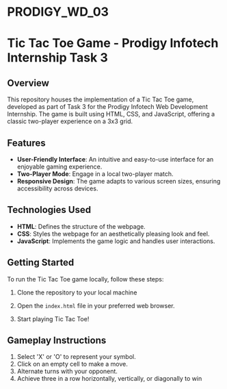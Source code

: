 # PRODIGY_WD_03
# Tic Tac Toe Game - Prodigy Infotech Internship Task 3

## Overview

This repository houses the implementation of a Tic Tac Toe game, developed as part of Task 3 for the Prodigy Infotech Web Development Internship. The game is built using HTML, CSS, and JavaScript, offering a classic two-player experience on a 3x3 grid.

## Features

- **User-Friendly Interface**: An intuitive and easy-to-use interface for an enjoyable gaming experience.
- **Two-Player Mode**: Engage in a local two-player match.
- **Responsive Design**: The game adapts to various screen sizes, ensuring accessibility across devices.

## Technologies Used

- **HTML**: Defines the structure of the webpage.
- **CSS**: Styles the webpage for an aesthetically pleasing look and feel.
- **JavaScript**: Implements the game logic and handles user interactions.

## Getting Started

To run the Tic Tac Toe game locally, follow these steps:

1. Clone the repository to your local machine

2. Open the `index.html` file in your preferred web browser.

3. Start playing Tic Tac Toe!

## Gameplay Instructions

1. Select 'X' or 'O' to represent your symbol.
2. Click on an empty cell to make a move.
3. Alternate turns with your opponent.
4. Achieve three in a row horizontally, vertically, or diagonally to win
